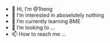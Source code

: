 - 👋 Hi, I’m @1heng
- 👀 I’m interested in aboselutely nothing
- 🌱 I’m currently learning BME
- 💞️ I’m looking to ...
- 📫 How to reach me ...

<!---
zhang1hengjjj/zhang1hengjjj is a ✨ special ✨ repository because its `README.md` (this file) appears on your GitHub profile.
You can click the Preview link to take a look at your changes.
--->
